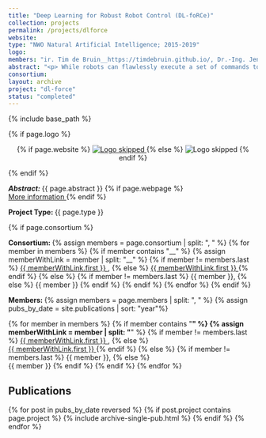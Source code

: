 ```yaml
---
title: "Deep Learning for Robust Robot Control (DL-foRCe)"
collection: projects
permalink: /projects/dlforce
website: 
type: "NWO Natural Artificial Intelligence; 2015-2019"
logo: 
members: "ir. Tim de Bruin__https://timdebruin.github.io/, Dr.-Ing. Jens Kober__http://www.jenskober.de, Prof Dr Sander Bohté__https://homepages.cwi.nl/~sbohte/, Prof Karl Tuyls__http://www.karltuyls.net/, prof.dr. Robert Babuška__http://www.robertbabuska.com/"
abstract: "<p> While robots can flawlessly execute a set of commands to achieve a task, these commands are mostly encoded by hand. There is a need for effective learning methods that can deal with the uncertainty in the robot's environment, in particular when only broad goals are specified, and the learning algorithm has to learn motor commands to achieve these goals. This typically involves reinforcement learning (RL). However, current RL for robotics tasks relies on ad hoc function approximators and is typically not robust to changes in the task, environment, or robot uncertainty (compliant robot actuators, or wear and tear). The aim of this project is to integrate two emerging notions in order to make reinforcement learning for robot control more robust and efficient: dynamic feedback control policies for robust control combined with deep neural networks to learn low-dimensional parameterizations of such control policies. This approach promises a generic and robust approach to reinforcement learning for robotic control. </p>"
consortium: 
layout: archive
project: "dl-force"
status: "completed"
---
```

{% include base_path %}

{% if page.logo %}
<p align="center">
{% if page.website %}
<a href="{{ page.website }}"> <img src="{{  page.logo }}" alt="Logo skipped" style="max-height:200px"/> </a>
{% else %}
<img src="{{  page.logo }}" alt="Logo skipped" />
{% endif %}
</p>
{% endif %}

<p> <strong> <em> Abstract: </em> </strong> {{ page.abstract }}
    {% if page.webpage %}
        <a href="{{ page.website}}"> <br> More information </a>
    {% endif %}
</p>

<p> <strong> Project Type: </strong> {{ page.type }}</p>

{% if page.consortium  %}
<p> <strong> Consortium: </strong>
{% assign members = page.consortium | split: ", " %}
{% for member in members %}
{% if member contains "__" %}
{% assign memberWithLink  = member | split: "__" %}
{% if member != members.last %}
<a href="{{ memberWithLink.last }}">{{ memberWithLink.first }} </a>,
{% else %}    
<a href="{{ memberWithLink.last }}">{{ memberWithLink.first }} </a>
{% endif %}
{% else %}
{% if member != members.last %}
{{ member }},
{% else %}    
{{ member }}
{% endif %}
{% endif %}
{% endfor %}
{% endif  %}

<p> <strong> Members: </strong>  
{% assign members = page.members | split: ", " %}
{% assign pubs_by_date = site.publications | sort: "year"%}

{% for member in members %}
{% if member contains "__" %}
{% assign memberWithLink  = member | split: "__" %}
{% if member != members.last %}
<a href="{{ memberWithLink.last }}">{{ memberWithLink.first }} </a>,
{% else %}    
<a href="{{ memberWithLink.last }}">{{ memberWithLink.first }} </a>
{% endif %}
{% else %}
{% if member != members.last %}
{{ member }},
{% else %}    
{{ member }}
{% endif %}
{% endif %}
{% endfor %}
</p>

<h2> Publications </h2>

{% for post in pubs_by_date reversed %}
{% if post.project contains page.project %}
{% include archive-single-pub.html %}
{% endif %}
{% endfor %}
